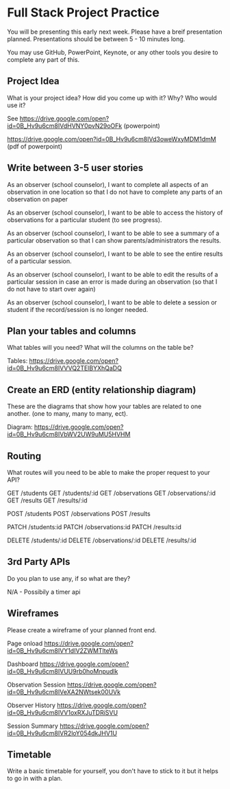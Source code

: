 # Full Stack Project Practice

You will be presenting this early next week.  Please have a breif presentation
planned.  Presentations should be between 5 - 10 minutes long.

You may use GitHub, PowerPoint, Keynote, or any other tools you desire to
complete any part of this.

## Project Idea

What is your project idea?  How did you come up with it? Why? Who would use it?

See https://drive.google.com/open?id=0B_Hv9u6cm8IVdHVNY0pvN29oOFk (powerpoint)

https://drive.google.com/open?id=0B_Hv9u6cm8IVd3oweWxyMDM1dmM (pdf of powerpoint)

## Write between 3-5 user stories

As an observer (school counselor), I want to complete all aspects of an observation in one location so that I do not have to complete any parts of an observation on paper

As an observer (school counselor), I want to be able to access the history of observations for a particular student (to see progress).

As an observer (school counselor), I want to be able to see a summary of a particular observation so that I can show parents/administrators the results.

As an observer (school counselor), I want to be able to see the entire results of a particular session.

As an observer (school counselor), I want to be able to edit the results of a particular session in case an error is made during an observation (so that I do not have to start over again)

As an observer (school counselor), I want to be able to delete a session or student if the record/session is no longer needed.

## Plan your tables and columns

What tables will you need? What will the columns on the table be?

Tables:
https://drive.google.com/open?id=0B_Hv9u6cm8IVVVQ2TElBYXhQaDQ

## Create an ERD (entity relationship diagram)

These are the diagrams that show how your tables are related to one another.
(one to many, many to many, ect).

Diagram:
https://drive.google.com/open?id=0B_Hv9u6cm8IVbWV2UW9uMU5HVHM

## Routing

What routes will you need to be able to make the proper request to your API?

GET /students
GET /students/:id
GET /observations
GET /observations/:id
GET /results
GET /results/:id

POST /students
POST /observations
POST /results

PATCH /students:id
PATCH /observations:id
PATCH /results:id

DELETE /students/:id
DELETE /observations/:id
DELETE /results/:id

## 3rd Party APIs

Do you plan to use any, if so what are they?

N/A - Possibily a timer api

## Wireframes

Please create a wireframe of your planned front end.

Page onload
https://drive.google.com/open?id=0B_Hv9u6cm8IVY1dIV2ZWMTlteWs

Dashboard
https://drive.google.com/open?id=0B_Hv9u6cm8IVUU9rb0hoMnpudlk

Observation Session
https://drive.google.com/open?id=0B_Hv9u6cm8IVeXA2NWtsek00UVk

Observer History
https://drive.google.com/open?id=0B_Hv9u6cm8IVV1oxRXJuTDRiSVU

Session Summary
https://drive.google.com/open?id=0B_Hv9u6cm8IVR2loY054dkJHV1U

## Timetable

Write a basic timetable for yourself, you don't have to stick to it but it helps to go in with a plan.
